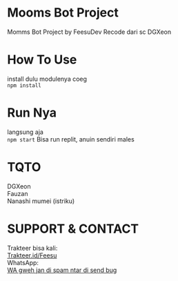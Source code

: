 # Mooms Bot Project
Momms Bot Project by FeesuDev Recode dari sc DGXeon

# How To Use
install dulu modulenya coeg <br>
`` npm install ``

# Run Nya
langsung aja <br>
`` npm start ``
Bisa run replit, anuin sendiri males

# TQTO
DGXeon <br>
Fauzan <br>
Nanashi mumei (istriku)

# SUPPORT & CONTACT
Trakteer bisa kali: <br>
<a href="https://trakteer.id/feesu">Trakteer.id/Feesu</a>
<br>
WhatsApp: <br>
<a href="https://wa.me/6285793887010?text=assalamualaikum+ganteng">WA gweh jan di spam ntar di send bug</a>

